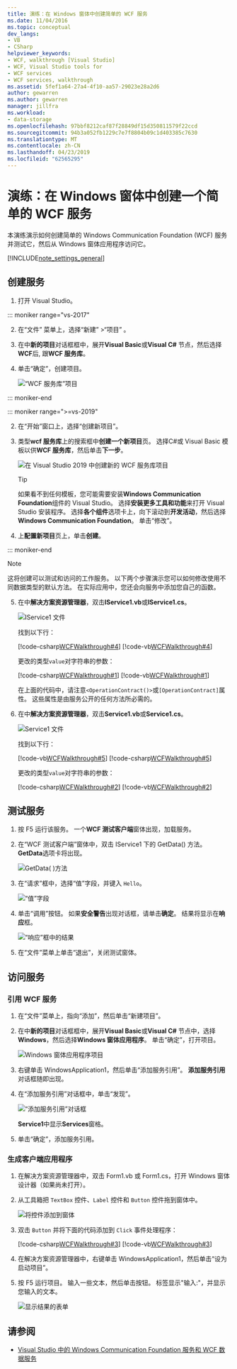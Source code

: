 ```yaml
---
title: 演练：在 Windows 窗体中创建简单的 WCF 服务
ms.date: 11/04/2016
ms.topic: conceptual
dev_langs:
- VB
- CSharp
helpviewer_keywords:
- WCF, walkthrough [Visual Studio]
- WCF, Visual Studio tools for
- WCF services
- WCF services, walkthrough
ms.assetid: 5fef1a64-27a4-4f10-aa57-29023e28a2d6
author: gewarren
ms.author: gewarren
manager: jillfra
ms.workload:
- data-storage
ms.openlocfilehash: 97bbf8212caf87f28849df15d350811579f22ccd
ms.sourcegitcommit: 94b3a052fb1229c7e7f8804b09c1d403385c7630
ms.translationtype: MT
ms.contentlocale: zh-CN
ms.lasthandoff: 04/23/2019
ms.locfileid: "62565295"
---
```

# <a name="walkthrough-create-a-simple-wcf-service-in-windows-forms"></a>演练：在 Windows 窗体中创建一个简单的 WCF 服务

本演练演示如何创建简单的 Windows Communication Foundation (WCF) 服务并测试它，然后从 Windows 窗体应用程序访问它。

[!INCLUDE[note_settings_general](../data-tools/includes/note_settings_general_md.md)]

## <a name="create-a-service"></a>创建服务

1. 打开 Visual Studio。

::: moniker range="vs-2017"

2. 在“文件”  菜单上，选择“新建” >“项目” 。

3. 在中**新的项目**对话框框中，展开**Visual Basic**或**Visual C#** 节点，然后选择**WCF**后, 跟**WCF 服务库**。

4. 单击“确定”，创建项目。

   ![“WCF 服务库”项目](../data-tools/media/wcf1.png)

::: moniker-end

::: moniker range=">=vs-2019"

2. 在“开始”窗口上，选择“创建新项目”。

3. 类型**wcf 服务库**上的搜索框中**创建一个新项目**页。 选择C#或 Visual Basic 模板以供**WCF 服务库**，然后单击**下一步**。

   ![在 Visual Studio 2019 中创建新的 WCF 服务库项目](media/vs-2019/create-new-wcf-service-library.png)

   > [!TIP]
   > 如果看不到任何模板，您可能需要安装**Windows Communication Foundation**组件的 Visual Studio。 选择**安装更多工具和功能**来打开 Visual Studio 安装程序。 选择**各个组件**选项卡上，向下滚动到**开发活动**，然后选择**Windows Communication Foundation**。 单击“修改”。

4. 上**配置新项目**页上，单击**创建**。

::: moniker-end

   > [!NOTE]
   > 这将创建可以测试和访问的工作服务。 以下两个步骤演示您可以如何修改使用不同数据类型的默认方法。 在实际应用中，您还会向服务中添加您自己的函数。

5. 在中**解决方案资源管理器**，双击**IService1.vb**或**IService1.cs**。

   ![IService1 文件](../data-tools/media/wcf2.png)

   找到以下行：

   [!code-csharp[WCFWalkthrough#4](../data-tools/codesnippet/CSharp/walkthrough-creating-a-simple-wcf-service-in-windows-forms_1.cs)]
   [!code-vb[WCFWalkthrough#4](../data-tools/codesnippet/VisualBasic/walkthrough-creating-a-simple-wcf-service-in-windows-forms_1.vb)]

   更改的类型`value`对字符串的参数：

   [!code-csharp[WCFWalkthrough#1](../data-tools/codesnippet/CSharp/walkthrough-creating-a-simple-wcf-service-in-windows-forms_2.cs)]
   [!code-vb[WCFWalkthrough#1](../data-tools/codesnippet/VisualBasic/walkthrough-creating-a-simple-wcf-service-in-windows-forms_2.vb)]

   在上面的代码中，请注意`<OperationContract()>`或`[OperationContract]`属性。 这些属性是由服务公开的任何方法所必需的。

6. 在中**解决方案资源管理器**，双击**Service1.vb**或**Service1.cs**。

   ![Service1 文件](../data-tools/media/wcf3.png)

   找到以下行：

   [!code-vb[WCFWalkthrough#5](../data-tools/codesnippet/VisualBasic/walkthrough-creating-a-simple-wcf-service-in-windows-forms_3.vb)]
   [!code-csharp[WCFWalkthrough#5](../data-tools/codesnippet/CSharp/walkthrough-creating-a-simple-wcf-service-in-windows-forms_3.cs)]

   更改的类型`value`对字符串的参数：

   [!code-csharp[WCFWalkthrough#2](../data-tools/codesnippet/CSharp/walkthrough-creating-a-simple-wcf-service-in-windows-forms_4.cs)]
   [!code-vb[WCFWalkthrough#2](../data-tools/codesnippet/VisualBasic/walkthrough-creating-a-simple-wcf-service-in-windows-forms_4.vb)]

## <a name="test-the-service"></a>测试服务

1. 按 F5 运行该服务。 一个**WCF 测试客户端**窗体出现，加载服务。

2. 在“WCF 测试客户端”窗体中，双击 IService1 下的 GetData() 方法。 **GetData**选项卡将出现。

     ![GetData&#40; &#41;方法](../data-tools/media/wcf4.png)

3. 在“请求”框中，选择“值”字段，并键入 `Hello`。

     ![“值”字段](../data-tools/media/wcf5.png)

4. 单击“调用”按钮。 如果**安全警告**出现对话框，请单击**确定**。 结果将显示在**响应**框。

     ![“响应”框中的结果](../data-tools/media/wcf6.png)

5. 在“文件”菜单上单击“退出”，关闭测试窗体。

## <a name="access-the-service"></a>访问服务

### <a name="reference-the-wcf-service"></a>引用 WCF 服务

1. 在“文件”菜单上，指向“添加”，然后单击“新建项目”。

2. 在中**新的项目**对话框框中，展开**Visual Basic**或**Visual C#** 节点中，选择**Windows**，然后选择**Windows 窗体应用程序**。 单击“确定”，打开项目。

     ![Windows 窗体应用程序项目](../data-tools/media/wcf7.png)

3. 右键单击 WindowsApplication1，然后单击“添加服务引用”。 **添加服务引用**对话框随即出现。

4. 在“添加服务引用”对话框中，单击“发现”。

     ![“添加服务引用”对话框](../data-tools/media/wcf8.png)

     **Service1**中显示**Services**窗格。

5. 单击“确定”，添加服务引用。

### <a name="build-a-client-application"></a>生成客户端应用程序

1. 在解决方案资源管理器中，双击 Form1.vb 或 Form1.cs，打开 Windows 窗体设计器（如果尚未打开）。

2. 从工具箱把 `TextBox` 控件、`Label` 控件和 `Button` 控件拖到窗体中。

     ![将控件添加到窗体](../data-tools/media/wcf9.png)

3. 双击 `Button` 并将下面的代码添加到 `Click` 事件处理程序：

     [!code-csharp[WCFWalkthrough#3](../data-tools/codesnippet/CSharp/walkthrough-creating-a-simple-wcf-service-in-windows-forms_5.cs)]
     [!code-vb[WCFWalkthrough#3](../data-tools/codesnippet/VisualBasic/walkthrough-creating-a-simple-wcf-service-in-windows-forms_5.vb)]

4. 在解决方案资源管理器中，右键单击 WindowsApplication1，然后单击“设为启动项目”。

5. 按 F5 运行项目。 输入一些文本，然后单击按钮。 标签显示"输入:"，并显示您输入的文本。

     ![显示结果的表单](../data-tools/media/wcf10.png)

## <a name="see-also"></a>请参阅

- [Visual Studio 中的 Windows Communication Foundation 服务和 WCF 数据服务](../data-tools/windows-communication-foundation-services-and-wcf-data-services-in-visual-studio.md)